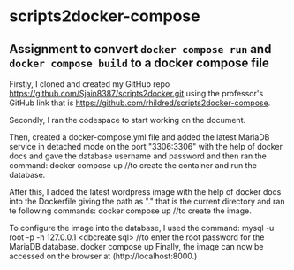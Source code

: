 # scripts2docker-compose
## Assignment to convert `docker compose run` and `docker compose build` to a docker compose file


Firstly, I cloned and created my GitHub repo https://github.com/Sjain8387/scripts2docker.git using the professor's GitHub link that is https://github.com/rhildred/scripts2docker-compose.

Secondly, I ran the codespace to start working on the document.

Then, created a docker-compose.yml file and added the latest MariaDB service in detached mode on the port "3306:3306" with the help of docker docs and gave the database username and password and then ran the command:
docker compose up   //to create the container and run the database.

After this, I added the latest wordpress image with the help of docker docs into the Dockerfile giving the path as "." that is the current directory and ran te following commands: 
docker compose up   //to create the image.

To configure the image into the database, I used the command:
mysql -u root -p -h 127.0.0.1 <dbcreate.sql>  //to enter the root password for the MariaDB database.
docker compose up
Finally, the image can now be accessed on the browser at (http://localhost:8000.)



